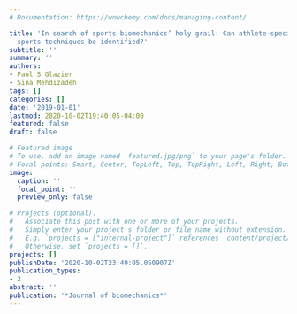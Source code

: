```yaml
---
# Documentation: https://wowchemy.com/docs/managing-content/

title: 'In search of sports biomechanics’ holy grail: Can athlete-specific optimum
  sports techniques be identified?'
subtitle: ''
summary: ''
authors:
- Paul S Glazier
- Sina Mehdizadeh
tags: []
categories: []
date: '2019-01-01'
lastmod: 2020-10-02T19:40:05-04:00
featured: false
draft: false

# Featured image
# To use, add an image named `featured.jpg/png` to your page's folder.
# Focal points: Smart, Center, TopLeft, Top, TopRight, Left, Right, BottomLeft, Bottom, BottomRight.
image:
  caption: ''
  focal_point: ''
  preview_only: false

# Projects (optional).
#   Associate this post with one or more of your projects.
#   Simply enter your project's folder or file name without extension.
#   E.g. `projects = ["internal-project"]` references `content/project/deep-learning/index.md`.
#   Otherwise, set `projects = []`.
projects: []
publishDate: '2020-10-02T23:40:05.050907Z'
publication_types:
- 2
abstract: ''
publication: '*Journal of biomechanics*'
---
```

